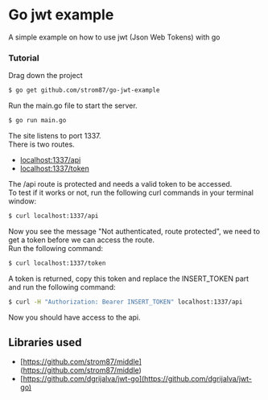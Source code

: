 # Go jwt example

A simple example on how to use jwt (Json Web Tokens) with go 

### Tutorial
Drag down the project
```sh
$ go get github.com/strom87/go-jwt-example
```
Run the main.go file to start the server.
```sh
$ go run main.go
```
The site listens to port 1337.  
There is two routes.
* [localhost:1337/api](http://localhost:1337/api)
* [localhost:1337/token](http://localhost:1337/token)

The /api route is protected and needs a valid token to be accessed.  
To test if it works or not, run the following curl commands in your terminal window:
```sh
$ curl localhost:1337/api
```
Now you see the message "Not authenticated, route protected", we need to get a token before we can access the route.  
Run the following command:
```sh
$ curl localhost:1337/token
```
A token is returned, copy this token and replace the INSERT_TOKEN part and run the following command:
```sh
$ curl -H "Authorization: Bearer INSERT_TOKEN" localhost:1337/api
```
Now you should have access to the api.

## Libraries used
* [https://github.com/strom87/middle] (https://github.com/strom87/middle)
* [https://github.com/dgrijalva/jwt-go](https://github.com/dgrijalva/jwt-go)
